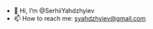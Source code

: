 - 👋 Hi, I’m @SerhiiYahdzhyiev
- 📫 How to reach me: syahdzhyiev@gmail.com

<!---
SerhiiYahdzhyiev/SerhiiYahdzhyiev is a ✨ special ✨ repository because its `README.md` (this file) appears on your GitHub profile.
You can click the Preview link to take a look at your changes.
--->
